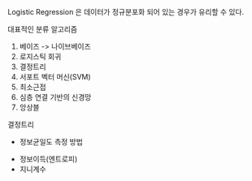 
Logistic Regression 은 데이터가 정규분포화 되어 있는 경우가 유리할 수 있다.

대표적인 분류 알고리즘 
1. 베이즈 -> 나이브베이즈
2. 로지스틱 회귀
3. 결정트리
4. 서포트 벡터 머신(SVM)
5. 최소근접 
6. 심층 연결 기반의 신경망
7. 앙상블

결정트리 
- 정보균일도 측정 방법
 * 정보이득(엔트로피)
 * 지니계수 